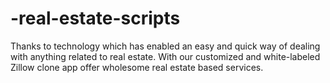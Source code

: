 # -real-estate-scripts
Thanks to technology which has enabled an easy and quick way of dealing with anything related to real estate. With our customized and white-labeled Zillow clone app offer wholesome real estate based services.
